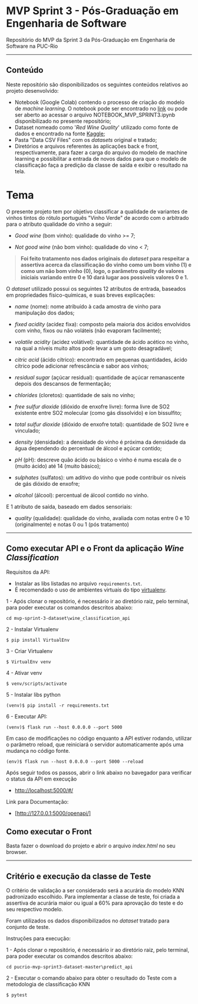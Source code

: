 # MVP Sprint 3 - Pós-Graduação em Engenharia de Software
Repositório do MVP da Sprint 3 da Pós-Graduação em Engenharia de Software na PUC-Rio

---

## Conteúdo

Neste repositório são disponibilizados os seguintes conteúdos relativos ao projeto desenvolvido:

- Notebook (Google Colab) contendo o processo de criação do modelo de _machine learning_. O notebook pode ser encontrado no [link](https://colab.research.google.com/drive/1tfvosFF_qT-ACnfLy3NHU0pjtJ67A3nc) ou pode ser aberto ao acessar o arquivo NOTEBOOK_MVP_SPRINT3.ipynb disponibilizado no presente repositório;
- Dataset nomeado como '_Red Wine Quality_' utilizado como fonte de dados e encontrado na fonte [Kaggle](https://www.kaggle.com/datasets/uciml/red-wine-quality-cortez-et-al-2009);
- Pasta "Data CSV Files" com os _datasets_ original e tratado;
- Diretórios e arquivos referentes às aplicações back e front, respectivamente, para fazer a carga do arquivo do modelo de machine learning e possibilitar a entrada de novos dados para que o modelo de classificação faça a predição da classe de saída e exibir o resultado na tela.

# Tema
O presente projeto tem por objetivo classificar a qualidade de variantes de vinhos tintos do rótulo português "Vinho Verde" de acordo com o arbitrado para o atributo qualidade do vinho a seguir:

- _Good wine_ (bom vinho): qualidade do vinho >= 7;

- _Not good wine_ (não bom vinho): qualidade do vino < 7;

> __Foi feito tratamento nos dados originais do _dataset_ para respeitar a assertiva acerca da classificação do vinho como um bom vinho (1) e como um não bom vinho (0), logo, o parâmetro _quality_ de valores iniciais variando entre 0 e 10 dará lugar aos possíveis valores 0 e 1.__

O _dataset_ utilizado possui os seguintes 12 atributos de entrada, baseados em propriedades físico-químicas, e suas breves explicações:
- _name_ (nome): nome atribuído à cada amostra de vinho para manipulação dos dados;

- _fixed acidity_ (acidez fixa): composto pela maioria dos ácidos envolvidos com vinho, fixos ou não voláteis (não evaporam facilmente);

- _volatile acidity_ (acidez volátivel): quantidade de ácido acético no vinho, na qual a níveis muito altos pode levar a um gosto desagradável;

- _citric acid_ (ácido cítrico): encontrado em pequenas quantidades, ácido cítrico pode adicionar refrescância e sabor aos vinhos;

- _residual sugar_ (açúcar residual): quantidade de açúcar remanascente depois dos descansos de fermentação;

- _chlorides_ (cloretos): quantidade de sais no vinho;

- _free sulfur dioxide_ (dióxido de enxofre livre): forma livre de SO2 existente entre SO2 molecular (como gás dissolvido) e íon bissulfito;

- _total sulfur dioxide_ (dióxido de enxofre total): quantidade de SO2 livre e vinculado;

- _density_ (densidade): a densidade do vinho é próxima da densidade da água dependendo do percentual de álcool e açúcar contido;

- _pH_ (pH): descreve quão ácido ou básico o vinho é numa escala de o (muito ácido) até 14 (muito básico);

- _sulphates_ (sulfatos): um aditivo do vinho que pode contribuir os níveis de gás dióxido de enxofre;

- _alcohol_ (álcool): percentual de álcool contido no vinho.

E 1 atributo de saída, baseado em dados sensoriais:

- _quality_ (qualidade): qualidade do vinho, avaliada com notas entre 0 e 10 (originalmente) e notas 0 ou 1 (pós tratamento)

---

## Como executar API e o Front da aplicação _Wine Classification_

Requisitos da API:
- Instalar as libs listadas no arquivo `requirements.txt`.
- É recomendado o uso de ambientes virtuais do tipo [virtualenv](https://virtualenv.pypa.io/en/latest/installation.html).

1 - Após clonar o repositório, é necessário ir ao diretório raiz, pelo terminal, para poder executar os comandos descritos abaixo:
```
cd mvp-sprint-3-dataset\wine_classification_api
```

2 - Instalar Virtualenv
```
$ pip install VirtualEnv
```

3 - Criar Virtualenv
```
$ VirtualEnv venv
```

4 - Ativar venv
```
$ venv/scripts/activate
```

5 - Instalar libs python
```
(venv)$ pip install -r requirements.txt
```

6 - Executar API:
```
(venv)$ flask run --host 0.0.0.0 --port 5000
```

Em caso de modificações no código enquanto a API estiver rodando, utilizar o parâmetro reload, que reiniciará o servidor
automaticamente após uma mudança no código fonte. 

```
(env)$ flask run --host 0.0.0.0 --port 5000 --reload
```

Após seguir todos os passos, abrir o link abaixo no bavegador para verificar o status da API em execução
- [http://localhost:5000/#/](http://localhost:5000/#/)

Link para Documentação:
- [http://127.0.0.1:5000/openapi/]

## Como executar o Front

Basta fazer o download do projeto e abrir o arquivo _index.html_ no seu browser.

---
## Critério e execução da classe de Teste

O critério de validação a ser considerado será a acurária do modelo KNN padronizado escolhido. Para implementar a classe de teste, foi criada a assertiva de acurária maior ou igual a 60% para aprovação do teste e do seu respectivo modelo.

Foram utilizados os dados disponibilizados no _dataset_ tratado para conjunto de teste.

Instruções para execução:

1 - Após clonar o repositório, é necessário ir ao diretório raiz, pelo terminal, para poder executar os comandos descritos abaixo:

```
cd pucrio-mvp-sprint3-dataset-master\predict_api
```

2 - Executar o comando abaixo para obter o resultado do Teste com a metodologia de classificação KNN
```
$ pytest
```

